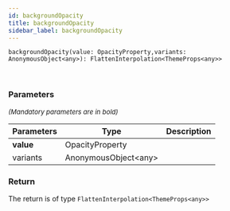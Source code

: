 ```yaml
---
id: backgroundOpacity
title: backgroundOpacity
sidebar_label: backgroundOpacity
---
```


```tsx
backgroundOpacity(value: OpacityProperty,variants: AnonymousObject<any>): FlattenInterpolation<ThemeProps<any>>
```
<br/>



### Parameters

<font size="2"><i>(Mandatory parameters are in bold)</i></font>

| Parameters | Type | Description |
| --------- | ---- | ----------- |
| **value** | OpacityProperty |  |
| variants | AnonymousObject<any\> |  |


### Return



The return is of type <code>FlattenInterpolation<ThemeProps<any\>\></code>